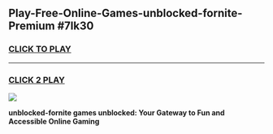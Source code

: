 
## Play-Free-Online-Games-unblocked-fornite-Premium #7lk30
<h3>
<a href="https://premium.freeplayer.one?title=unblocked-fornite&ref=8M">CLICK TO PLAY</a></h3>
<hr>

<h3>
<a href="https://premium.freeplayer.one?title=unblocked-fornite&ref=8M">CLICK 2 PLAY</a>
  
</h3>

<a href="https://premium.freeplayer.one?title=unblocked-fornite&ref=8M"><img src="https://clearcache.store/games.png"></a>


**unblocked-fornite games unblocked: Your Gateway to Fun and Accessible Online Gaming**
